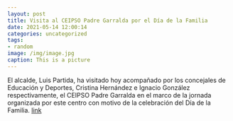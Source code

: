 ```yaml
---
layout: post
title: Visita al CEIPSO Padre Garralda por el Día de la Familia
date: 2021-05-14 12:00:14
categories: uncategorized
tags:
- random
image: /img/image.jpg
caption: This is a picture
---
```

El alcalde, Luis Partida, ha visitado hoy acompañado por los concejales de Educación y Deportes, Cristina Hernández e Ignacio González respectivamente, el CEIPSO Padre Garralda en el marco de la jornada organizada por este centro con motivo de la celebración del Día de la Familia.   [link](https://www.ayto-villacanada.es/tu-ayuntamiento/visita-al-ceipso-padre-garralda-por-el-dia-de-la-familia/)
